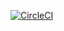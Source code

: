 [![CircleCI](https://circleci.com/gh/romua/circle-ci-test/tree/master.svg?style=svg)](https://circleci.com/gh/romua/circle-ci-test/tree/master)
